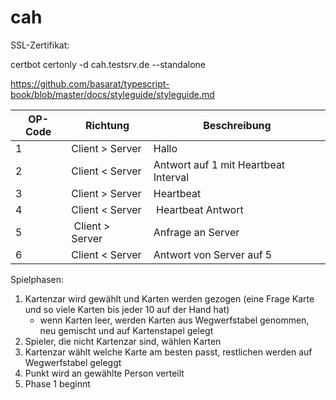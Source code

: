 # cah

SSL-Zertifikat:

certbot certonly -d cah.testsrv.de --standalone

https://github.com/basarat/typescript-book/blob/master/docs/styleguide/styleguide.md

OP-Code | Richtung        | Beschreibung
--------|-----------------|--------------
1       | Client > Server | Hallo
2       | Client < Server | Antwort auf 1 mit Heartbeat Interval
3       | Client > Server | Heartbeat
4       | Client < Server | Heartbeat Antwort
5       | Client > Server | Anfrage an Server
6       | Client < Server | Antwort von Server auf 5


Spielphasen:
1. Kartenzar wird gewählt und  Karten werden gezogen (eine Frage Karte und so viele Karten bis jeder 10 auf der Hand hat)
    - wenn Karten leer, werden Karten aus Wegwerfstabel genommen, neu gemischt und auf Kartenstapel gelegt
2. Spieler, die nicht Kartenzar sind, wählen Karten
3. Kartenzar wählt welche Karte am besten passt, restlichen werden auf Wegwerfstabel geleggt
4. Punkt wird an gewählte Person verteilt
5. Phase 1 beginnt
